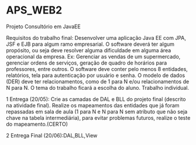 # APS_WEB2
Projeto Consultório em JavaEE

Requisitos do trabalho final: Desenvolver uma aplicação Java EE com JPA, JSF e EJB para algum ramo empresarial. 
O software deverá ter algum propósito, ou seja deve resolver alguma dificuldade em alguma área operacional da empresa. 
Ex: Gerenciar as vendas de um supermercado, gerenciar ordens de serviços, geração de quadro de horários para professores, entre outros. 
O software deve conter pelo menos 8 entidades, relatórios, tela para autenticação por usuário e senha. 
O modelo de dados (DER) deve ter relacionamentos, como de 1 para N e/ou relacionamentos de N para N. 
O tema do trabalho ficará a escolha do aluno. 
Trabalho individual.


1 Entrega (20/05): Crie as camadas de DAL e BLL do projeto final (descrito na atividade final).
Realize os mapeamentos das entidades que já foram repassadas em sala de aula 
(1 para N e N para N sem atributo que não seja chave na tabela intermediária), 
para evitar problemas futuros, realize o teste do mapeamento.(CERTO)

2 Entrega Final (20/06):DAL,BLL,View
